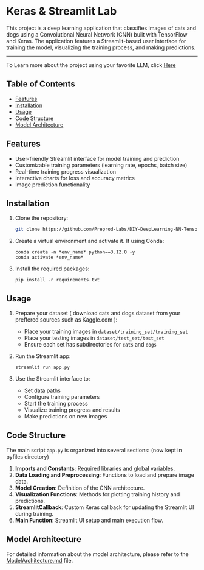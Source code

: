 # Keras & Streamlit Lab

This project is a deep learning application that classifies images of cats and dogs using a Convolutional Neural Network (CNN) built with TensorFlow and Keras. The application features a Streamlit-based user interface for training the model, visualizing the training process, and making predictions.

---
To Learn more about the project using your favorite LLM, click [Here](LearnWithPrompts.md)


## Table of Contents

- [Features](#features)
- [Installation](#installation)
- [Usage](#usage)
- [Code Structure](#code-structure)
- [Model Architecture](#model-architecture)

## Features

- User-friendly Streamlit interface for model training and prediction
- Customizable training parameters (learning rate, epochs, batch size)
- Real-time training progress visualization
- Interactive charts for loss and accuracy metrics
- Image prediction functionality

## Installation

1. Clone the repository:
   ```bash
   git clone https://github.com/Preprod-Labs/DIY-DeepLearning-NN-TensorFlow
   ```

2. Create a virtual environment and activate it. If using Conda:
   ```
   conda create -n *env_name* python==3.12.0 -y
   conda activate *env_name*
   ```

4. Install the required packages:
   ```
   pip install -r requirements.txt
   ```

## Usage

1. Prepare your dataset ( download cats and dogs dataset from your preffered sources such as Kaggle.com ):
   - Place your training images in `dataset/training_set/training_set`
   - Place your testing images in `dataset/test_set/test_set`
   - Ensure each set has subdirectories for `cats` and `dogs`

2. Run the Streamlit app:
   ```
   streamlit run app.py
   ```

3. Use the Streamlit interface to:
   - Set data paths
   - Configure training parameters
   - Start the training process
   - Visualize training progress and results
   - Make predictions on new images

## Code Structure

The main script `app.py` is organized into several sections:
(now kept in pyfiles directory)

1. **Imports and Constants**: Required libraries and global variables.
2. **Data Loading and Preprocessing**: Functions to load and prepare image data.
3. **Model Creation**: Definition of the CNN architecture.
4. **Visualization Functions**: Methods for plotting training history and predictions.
5. **StreamlitCallback**: Custom Keras callback for updating the Streamlit UI during training.
6. **Main Function**: Streamlit UI setup and main execution flow.

## Model Architecture

For detailed information about the model architecture, please refer to the [ModelArchitecture.md](ModelArchitecture.md) file.